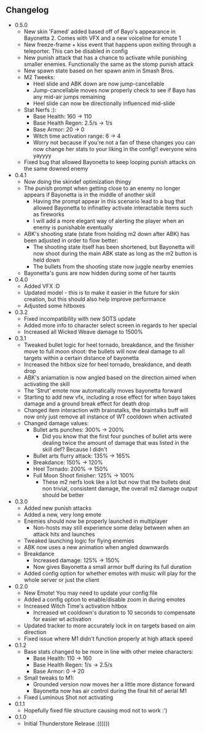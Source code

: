 ## Changelog
- 0.5.0
    - New skin 'Famed' added based off of Bayo's appearance in Bayonetta 2. Comes with VFX and a new voiceline for emote 1
    - New freeze-frame + kiss event that happens upon exiting through a teleporter. This can be disabled in config
    - New punish attack that has a chance to activate while punishing smaller enemies. Functionally the same as the stomp punish attack
    - New spawn state based on her spawn anim in Smash Bros.
    - M2 Tweeks:
        - Heel slide and ABK down are now jump-cancellable
        - Jump-cancellable moves now properly check to see if Bayo has any mid-air jumps remaining
        - Heel slide can now be directionally influenced mid-slide
    - Stat Nerfs :):
        - Base Health: 160 -> 110
        - Base Health Regen: 2.5/s -> 1/s
        - Base Armor: 20 -> 0
        - Witch time activation range: 6 -> 4
        - Worry not because if you're not a fan of these changes you can now change her stats to your liking in the config!! everyone wins yayyyy
     - Fixed bug that allowed Bayonetta to keep looping punish attacks on the same downed enemy
- 0.4.1
    - Now doing the skindef optimization thingy
    - The punish prompt when getting close to an enemy no longer appears if Bayonetta is in the middle of another skill
        - Having the prompt appear in this scenario lead to a bug that allowed Bayonetta to infinatley activate interactable items such as fireworks
        - I will add a more elegant way of alerting the player when an enemy is punishable eventually
    - ABK's shooting state (state from holding m2 down after ABK) has been adjusted in order to flow better:
        - The shooting state itself has been shortened, but Bayonetta will now shoot during the main ABK state as long as the m2 button is held down
        - The bullets from the shooting state now juggle nearby enemies
    - Bayonetta's guns are now hidden during some of her taunts
- 0.4.0
    - Added VFX :D
    - Updated model - this is to make it easier in the future for skin creation, but this should also help improve performance
    - Adjusted some hitboxes
- 0.3.2
    - Fixed incompatibility with new SOTS update
    - Added more info to character select screen in regards to her special
    - Increased all Wicked Weave damage to 1500%
- 0.3.1
    - Tweaked bullet logic for heel tornado, breakdance, and the finisher move to full moon shoot: the bullets will now deal damage to all targets within a certain distance of bayonetta
    - Increased the hitbox size for heel tornado, breakdance, and death drop
    - ABK's aniamation is now angled based on the direction aimed when activating the skill
    - The 'Strut' emote now automatically moves bayonetta forward
    - Starting to add new vfx, including a rose effect for when bayo takes damage and a ground break effect for death drop
    - Changed item interaction with brainstalks, the braintalks buff will now only just remove all instance of WT cooldown when activated
    - Changed damage values:
        - Bullet arts punches: 300% -> 200%
            - Did you know that the first four punches of bullet arts were dealing twice the amount of damage that was listed in the skill def? Because I didn't
        - Bullet arts flurry attack: 135% -> 165%
        - Breakdance: 150% -> 120%
        - Heel Tornado: 200% -> 150%
        - Full Moon Shoot finisher: 125% -> 100%
            - These m2 nerfs look like a lot but now that the bullets deal non trivial, consistent damage, the overall m2 damage output should be better
- 0.3.0
    - Added new punish attacks
    - Added a new, very long emote
    - Enemies should now be properly launched in multiplayer
        - Non-hosts may still experience some delay between when an attack hits and launches
    - Tweaked launching logic for flying enemies
    - ABK now uses a new animation when angled downwards
    - Breakdance
        - Increased damage: 125% -> 150%
        - Now gives Bayonetta a small armor buff during its full duration
    - Added config option for whether emotes with music will play for the whole server or just the client
- 0.2.0
    - New Emote! You may need to update your config file
    - Added a config option to enable/disable zoom in during emotes
    - Increased Witch Time's activation hitbox
        - Increased wt cooldown's duration to 10 seconds to compensate for easier wt activation
    - Updated tracker to more accurately lock in on targets based on aim direction
    - Fixed issue where M1 didn't function properly at high attack speed
- 0.1.2
    - Base stats changed to be more in line with other melee characters:
        - Base Health: 110 -> 160
        - Base Health Regen: 1/s -> 2.5/s
        - Base Armor: 0 -> 20
    - Small tweaks to M1:
        - Grounded version now moves her a little more distance forward
        - Bayonetta now has air control during the final hit of aerial M1
    - Fixed Luminous Shot not activating
- 0.1.1
    - Hopefully fixed file structure causing mod not to work :')   
- 0.1.0
    - Initial Thunderstore Release :))))))